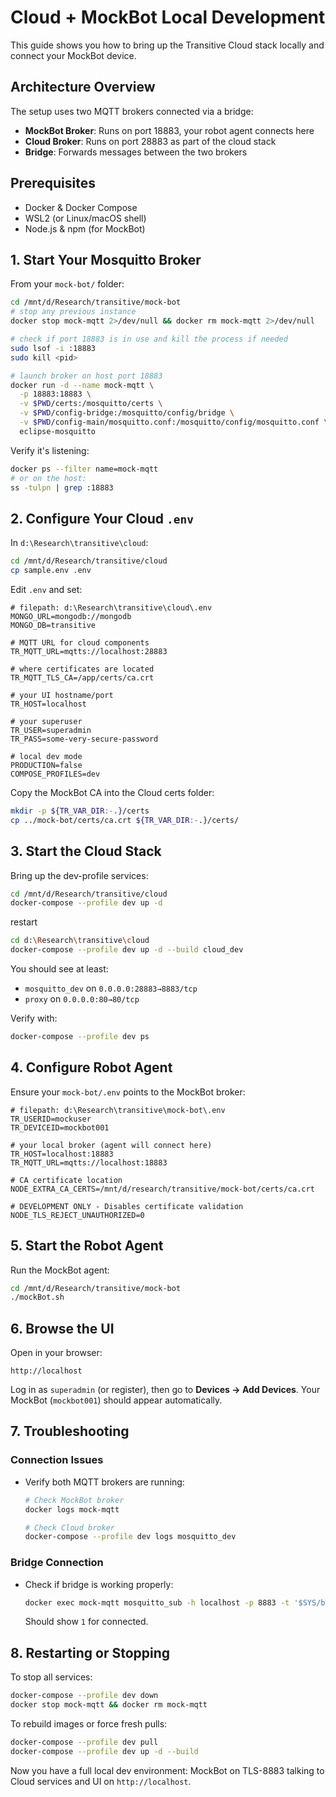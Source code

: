 # Cloud + MockBot Local Development

This guide shows you how to bring up the Transitive Cloud stack locally and connect your MockBot device.

## Architecture Overview

The setup uses two MQTT brokers connected via a bridge:
- **MockBot Broker**: Runs on port 18883, your robot agent connects here
- **Cloud Broker**: Runs on port 28883 as part of the cloud stack
- **Bridge**: Forwards messages between the two brokers

## Prerequisites

- Docker & Docker Compose  
- WSL2 (or Linux/macOS shell)  
- Node.js & npm (for MockBot)  

## 1. Start Your Mosquitto Broker

From your `mock-bot/` folder:

```bash
cd /mnt/d/Research/transitive/mock-bot
# stop any previous instance
docker stop mock-mqtt 2>/dev/null && docker rm mock-mqtt 2>/dev/null

# check if port 18883 is in use and kill the process if needed
sudo lsof -i :18883
sudo kill <pid>

# launch broker on host port 18883
docker run -d --name mock-mqtt \
  -p 18883:18883 \
  -v $PWD/certs:/mosquitto/certs \
  -v $PWD/config-bridge:/mosquitto/config/bridge \
  -v $PWD/config-main/mosquitto.conf:/mosquitto/config/mosquitto.conf \
  eclipse-mosquitto
```

Verify it's listening:

```bash
docker ps --filter name=mock-mqtt
# or on the host:
ss -tulpn | grep :18883
```

## 2. Configure Your Cloud `.env`

In `d:\Research\transitive\cloud`:

```bash
cd /mnt/d/Research/transitive/cloud
cp sample.env .env
```

Edit `.env` and set:

```properties
# filepath: d:\Research\transitive\cloud\.env
MONGO_URL=mongodb://mongodb
MONGO_DB=transitive

# MQTT URL for cloud components
TR_MQTT_URL=mqtts://localhost:28883

# where certificates are located
TR_MQTT_TLS_CA=/app/certs/ca.crt

# your UI hostname/port
TR_HOST=localhost

# your superuser
TR_USER=superadmin
TR_PASS=some-very-secure-password

# local dev mode
PRODUCTION=false
COMPOSE_PROFILES=dev
```

Copy the MockBot CA into the Cloud certs folder:

```bash
mkdir -p ${TR_VAR_DIR:-.}/certs
cp ../mock-bot/certs/ca.crt ${TR_VAR_DIR:-.}/certs/
```

## 3. Start the Cloud Stack

Bring up the dev-profile services:

```bash
cd /mnt/d/Research/transitive/cloud
docker-compose --profile dev up -d
```
restart
```bash
cd d:\Research\transitive\cloud
docker-compose --profile dev up -d --build cloud_dev
```

You should see at least:

- `mosquitto_dev` on `0.0.0.0:28883→8883/tcp`  
- `proxy` on `0.0.0.0:80→80/tcp`  

Verify with:

```bash
docker-compose --profile dev ps
```

## 4. Configure Robot Agent

Ensure your `mock-bot/.env` points to the MockBot broker:

```properties
# filepath: d:\Research\transitive\mock-bot\.env
TR_USERID=mockuser
TR_DEVICEID=mockbot001

# your local broker (agent will connect here)
TR_HOST=localhost:18883
TR_MQTT_URL=mqtts://localhost:18883

# CA certificate location
NODE_EXTRA_CA_CERTS=/mnt/d/research/transitive/mock-bot/certs/ca.crt

# DEVELOPMENT ONLY - Disables certificate validation
NODE_TLS_REJECT_UNAUTHORIZED=0
```

## 5. Start the Robot Agent

Run the MockBot agent:

```bash
cd /mnt/d/Research/transitive/mock-bot
./mockBot.sh
```

## 6. Browse the UI

Open in your browser:

```
http://localhost
```

Log in as `superadmin` (or register), then go to **Devices → Add Devices**. Your MockBot (`mockbot001`) should appear automatically.

## 7. Troubleshooting

### Connection Issues
- Verify both MQTT brokers are running:
  ```bash
  # Check MockBot broker
  docker logs mock-mqtt

  # Check Cloud broker
  docker-compose --profile dev logs mosquitto_dev
  ```

### Bridge Connection
- Check if bridge is working properly:
  ```bash
  docker exec mock-mqtt mosquitto_sub -h localhost -p 8883 -t '$SYS/broker/connection/cloud-bridge/state' -v
  ```
  Should show `1` for connected.

## 8. Restarting or Stopping

To stop all services:

```bash
docker-compose --profile dev down
docker stop mock-mqtt && docker rm mock-mqtt
```

To rebuild images or force fresh pulls:

```bash
docker-compose --profile dev pull
docker-compose --profile dev up -d --build
```

Now you have a full local dev environment: MockBot on TLS-8883 talking to Cloud services and UI on `http://localhost`.